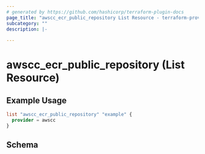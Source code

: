```yaml
---
# generated by https://github.com/hashicorp/terraform-plugin-docs
page_title: "awscc_ecr_public_repository List Resource - terraform-provider-awscc"
subcategory: ""
description: |-
  
---
```


# awscc_ecr_public_repository (List Resource)



## Example Usage

```terraform
list "awscc_ecr_public_repository" "example" {
  provider = awscc
}
```

<!-- schema generated by tfplugindocs -->
## Schema
